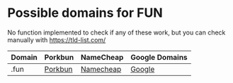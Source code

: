# Possible domains for FUN

No function implemented to check if any of these work, but you can check manually with https://tld-list.com/

| Domain | Porkbun | NameCheap | Google Domains |
|---|---|---|---|
| .fun | [Porkbun](https://porkbun.com/checkout/search?prb=e814663da1&tlds=&idnLanguage=&search=search&q=.fun) | [Namecheap](https://www.namecheap.com/domains/registration/results/?domain=.fun) | [Google](https://domains.google.com/registrar/search?searchTerm=.fun) |
